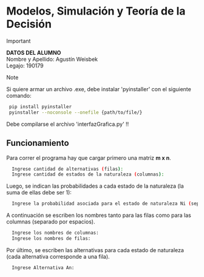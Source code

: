 # Modelos, Simulación y Teoría de la Decisión

> [!IMPORTANT]
> **DATOS DEL ALUMNO**  
> Nombre y Apellido: Agustín Weisbek  
> Legajo: 190179

> [!NOTE]
> Si quiere armar un archivo .exe, debe instalar 'pyinstaller' con el siguiente comando:
> ```bash
>  pip install pyinstaller
>  pyinstaller --noconsole --onefile {path/to/file/}  
> ```
> Debe compilarse el archivo 'interfazGrafica.py' !! 

## Funcionamiento

Para correr el programa hay que cargar primero una matriz **m x n**.

```bash
  Ingrese cantidad de alternativas (filas):
  Ingrese cantidad de estados de la naturaleza (columnas):
```
Luego, se indican las probabilidades a cada estado de la naturaleza (la suma de ellas debe ser 1):  

```bash
  Ingrese la probabilidad asociada para el estado de naturaleza Ni (separado por espacios):
```

A continuación se escriben los nombres tanto para las filas como para las columnas (separado por espacios).
```bash
  Ingrese los nombres de columnas: 
  Ingrese los nombres de filas:
```

Por último, se escriben las alternativas para cada estado de naturaleza (cada alternativa corresponde a una fila).
```bash
  Ingrese Alternativa An: 
```

